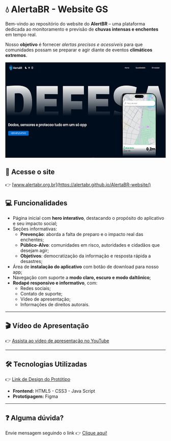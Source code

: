 # 💧 AlertaBR - Website GS

Bem-vindo ao repositório do website do **AlertBR** – uma plataforma dedicada ao monitoramento e previsão de **chuvas intensas e enchentes** em tempo real.

Nosso **objetivo** é fornecer *alertas precisos e acessíveis* para que comunidades possam se preparar e agir diante de eventos **climáticos extremos**.

<div align="center">
    <img src="./src/assets/img/website/webSite.png" alt="Home Website" style="height: 300px;">
</div>

## 🔗 Acesse o site
👉 [www.alertabr.org.br](https://alertabr.github.io/AlertaBR-website/)

## 💻 Funcionalidades

- Página inicial com **hero interativo**, destacando o propósito do aplicativo e seu impacto social;
- Seções informativas:
  - **Prevenção**: aborda a falta de preparo e o impacto real das enchentes;
  - **Público-Alvo**: comunidades em risco, autoridades e cidadãos que desejam agir;
  - **Objetivos**: democratização da informação e resposta rápida a desastres;
- Área de **instalação do aplicativo** com botão de download para nosso app;
- Navegação com suporte a **modo claro, escuro e modo daltônico**;
- **Rodapé responsivo e informativo**, com:
  - Redes sociais;
  - Contato de suporte;
  - Vídeo de apresentação;
  - Informações de direitos autorais.

---

## 🎬 Vídeo de Apresentação

👉 [Assista ao vídeo de apresentação no YouTube](https://www.youtube.com/watch?v=olNNX5NEaHg)



---

## 🛠️ Tecnologias Utilizadas  
👉 [Link de Design do Protótipo](https://www.figma.com/design/PhPHWQIssrKu9sEVCi4i5X/AlertaBR---Figma?node-id=0-1&p=f&t=W6rD40cJStd6ovVI-0)

- **Frontend:** HTML5 - CSS3 - Java Script  
- **Prototipagem:** Figma

---

## ❓ Alguma dúvida?
Envie mensagem seguindo o link 👉 [Clique aqui!](mailto:contato@alertabr.com)
